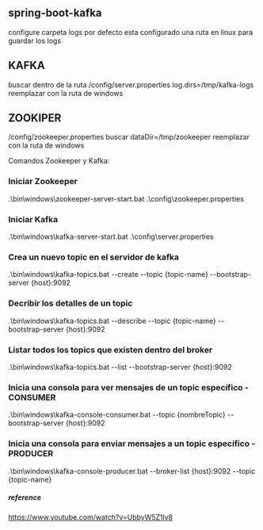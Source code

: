 ## spring-boot-kafka
 configure carpeta logs
 por defecto esta configurado una ruta en linux para guardar los logs
## KAFKA
 buscar dentro de la ruta /config/server.properties
log.dirs=/tmp/kafka-logs   reemplazar con la ruta de windows
## ZOOKIPER
/config/zookeeper.properties
buscar dataDir=/tmp/zookeeper reemplazar con la ruta de windows



 Comandos Zookeeper y Kafka:

### Iniciar Zookeeper
.\bin\windows\zookeeper-server-start.bat .\config\zookeeper.properties

### Iniciar Kafka
.\bin\windows\kafka-server-start.bat .\config\server.properties

### Crea un nuevo topic en el servidor de kafka
.\bin\windows\kafka-topics.bat --create --topic {topic-name} --bootstrap-server {host}:9092

### Decribir los detalles de un topic
.\bin\windows\kafka-topics.bat --describe --topic {topic-name} --bootstrap-server {host}:9092

### Listar todos los topics que existen dentro del broker
.\bin\windows\kafka-topics.bat --list --bootstrap-server {host}:9092

### Inicia una consola para ver mensajes de un topic específico - CONSUMER
.\bin\windows\kafka-console-consumer.bat --topic {nombreTopic} --bootstrap-server {host}:9092

### Inicia una consola para enviar mensajes a un topic específico - PRODUCER
.\bin\windows\kafka-console-producer.bat --broker-list {host}:9092 --topic {topic-name}



##### reference 
https://www.youtube.com/watch?v=UbbyW5Z1lv8
